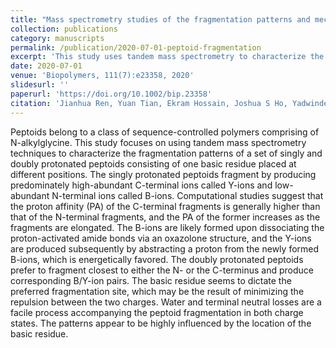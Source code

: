 ```yaml
---
title: "Mass spectrometry studies of the fragmentation patterns and mechanisms of protonated peptoids"
collection: publications
category: manuscripts
permalink: /publication/2020-07-01-peptoid-fragmentation
excerpt: 'This study uses tandem mass spectrometry to characterize the fragmentation patterns and mechanisms of singly and doubly protonated peptoids with basic residues at different positions.'
date: 2020-07-01
venue: 'Biopolymers, 111(7):e23358, 2020'
slidesurl: ''
paperurl: 'https://doi.org/10.1002/bip.23358'
citation: 'Jianhua Ren, Yuan Tian, Ekram Hossain, Joshua S Ho, Yadwinder S Mann, <b>Yuntao Zhang</b>, Michael D Browne, Michael D Connolly, Ronald N Zuckermann. (2020). "Mass spectrometry studies of the fragmentation patterns and mechanisms of protonated peptoids." <i>Biopolymers</i>, 111(7):e23358. https://doi.org/10.1002/bip.23358'
---
```

Peptoids belong to a class of sequence-controlled polymers comprising of N-alkylglycine. This study focuses on using tandem mass spectrometry techniques to characterize the fragmentation patterns of a set of singly and doubly protonated peptoids consisting of one basic residue placed at different positions. The singly protonated peptoids fragment by producing predominately high-abundant C-terminal ions called Y-ions and low-abundant N-terminal ions called B-ions. Computational studies suggest that the proton affinity (PA) of the C-terminal fragments is generally higher than that of the N-terminal fragments, and the PA of the former increases as the fragments are elongated. The B-ions are likely formed upon dissociating the proton-activated amide bonds via an oxazolone structure, and the Y-ions are produced subsequently by abstracting a proton from the newly formed B-ions, which is energetically favored. The doubly protonated peptoids prefer to fragment closest to either the N- or the C-terminus and produce corresponding B/Y-ion pairs. The basic residue seems to dictate the preferred fragmentation site, which may be the result of minimizing the repulsion between the two charges. Water and terminal neutral losses are a facile process accompanying the peptoid fragmentation in both charge states. The patterns appear to be highly influenced by the location of the basic residue.